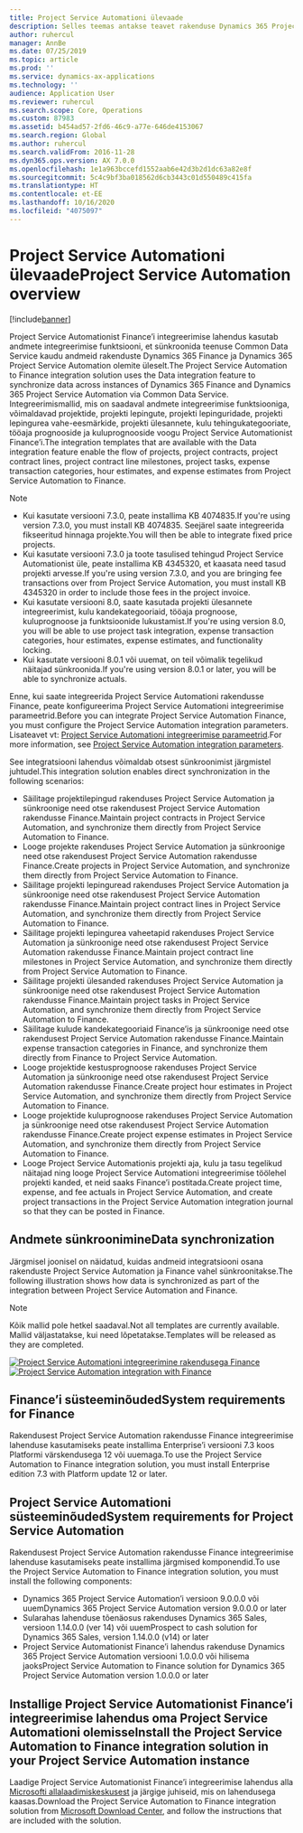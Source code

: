 ```yaml
---
title: Project Service Automationi ülevaade
description: Selles teemas antakse teavet rakenduse Dynamics 365 Project Service Automation rakendusse Dynamics 365 Finance integreerimise lahenduse kohta.
author: ruhercul
manager: AnnBe
ms.date: 07/25/2019
ms.topic: article
ms.prod: ''
ms.service: dynamics-ax-applications
ms.technology: ''
audience: Application User
ms.reviewer: ruhercul
ms.search.scope: Core, Operations
ms.custom: 87983
ms.assetid: b454ad57-2fd6-46c9-a77e-646de4153067
ms.search.region: Global
ms.author: ruhercul
ms.search.validFrom: 2016-11-28
ms.dyn365.ops.version: AX 7.0.0
ms.openlocfilehash: 1e1a963bccefd1552aab6e42d3b2d1dc63a82e8f
ms.sourcegitcommit: 5c4c9bf3ba018562d6cb3443c01d550489c415fa
ms.translationtype: HT
ms.contentlocale: et-EE
ms.lasthandoff: 10/16/2020
ms.locfileid: "4075097"
---
```

# <a name="project-service-automation-overview"></a><span data-ttu-id="e411e-103">Project Service Automationi ülevaade</span><span class="sxs-lookup"><span data-stu-id="e411e-103">Project Service Automation overview</span></span>

[!include[banner](../includes/banner.md)]

<span data-ttu-id="e411e-104">Project Service Automationist Finance’i integreerimise lahendus kasutab andmete integreerimise funktsiooni, et sünkroonida teenuse Common Data Service kaudu andmeid rakenduste Dynamics 365 Finance ja Dynamics 365 Project Service Automation olemite üleselt.</span><span class="sxs-lookup"><span data-stu-id="e411e-104">The Project Service Automation to Finance integration solution uses the Data integration feature to synchronize data across instances of Dynamics 365 Finance and Dynamics 365 Project Service Automation via Common Data Service.</span></span> <span data-ttu-id="e411e-105">Integreerimismallid, mis on saadaval andmete integreerimise funktsiooniga, võimaldavad projektide, projekti lepingute, projekti lepinguridade, projekti lepingurea vahe-eesmärkide, projekti ülesannete, kulu tehingukategooriate, tööaja prognooside ja kuluprognooside voogu Project Service Automationist Finance’i.</span><span class="sxs-lookup"><span data-stu-id="e411e-105">The integration templates that are available with the Data integration feature enable the flow of projects, project contracts, project contract lines, project contract line milestones, project tasks, expense transaction categories, hour estimates, and expense estimates from Project Service Automation to Finance.</span></span>

> [!NOTE]
> - <span data-ttu-id="e411e-106">Kui kasutate versiooni 7.3.0, peate installima KB 4074835.</span><span class="sxs-lookup"><span data-stu-id="e411e-106">If you're using version 7.3.0, you must install KB 4074835.</span></span> <span data-ttu-id="e411e-107">Seejärel saate integreerida fikseeritud hinnaga projekte.</span><span class="sxs-lookup"><span data-stu-id="e411e-107">You will then be able to integrate fixed price projects.</span></span>
> - <span data-ttu-id="e411e-108">Kui kasutate versiooni 7.3.0 ja toote tasulised tehingud Project Service Automationist üle, peate installima KB 4345320, et kaasata need tasud projekti arvesse.</span><span class="sxs-lookup"><span data-stu-id="e411e-108">If you're using version 7.3.0, and you are bringing fee transactions over from Project Service Automation, you must install KB 4345320 in order to include those fees in the project invoice.</span></span>
> - <span data-ttu-id="e411e-109">Kui kasutate versiooni 8.0, saate kasutada projekti ülesannete integreerimist, kulu kandekategooriaid, tööaja prognoose, kuluprognoose ja funktsioonide lukustamist.</span><span class="sxs-lookup"><span data-stu-id="e411e-109">If you're using version 8.0, you will be able to use project task integration, expense transaction categories, hour estimates, expense estimates, and functionality locking.</span></span>
> - <span data-ttu-id="e411e-110">Kui kasutate versiooni 8.0.1 või uuemat, on teil võimalik tegelikud näitajad sünkroonida.</span><span class="sxs-lookup"><span data-stu-id="e411e-110">If you're using version 8.0.1 or later, you will be able to synchronize actuals.</span></span>

<span data-ttu-id="e411e-111">Enne, kui saate integreerida Project Service Automationi rakendusse Finance, peate konfigureerima Project Service Automationi integreerimise parameetrid.</span><span class="sxs-lookup"><span data-stu-id="e411e-111">Before you can integrate Project Service Automation Finance, you must configure the Project Service Automation integration parameters.</span></span> <span data-ttu-id="e411e-112">Lisateavet vt: [Project Service Automationi integreerimise parameetrid](PSA-parameters.md).</span><span class="sxs-lookup"><span data-stu-id="e411e-112">For more information, see [Project Service Automation integration parameters](PSA-parameters.md).</span></span>

<span data-ttu-id="e411e-113">See integratsiooni lahendus võimaldab otsest sünkroonimist järgmistel juhtudel.</span><span class="sxs-lookup"><span data-stu-id="e411e-113">This integration solution enables direct synchronization in the following scenarios:</span></span>

- <span data-ttu-id="e411e-114">Säilitage projektilepingud rakenduses Project Service Automation ja sünkroonige need otse rakendusest Project Service Automation rakendusse Finance.</span><span class="sxs-lookup"><span data-stu-id="e411e-114">Maintain project contracts in Project Service Automation, and synchronize them directly from Project Service Automation to Finance.</span></span>
- <span data-ttu-id="e411e-115">Looge projekte rakenduses Project Service Automation ja sünkroonige need otse rakendusest Project Service Automation rakendusse Finance.</span><span class="sxs-lookup"><span data-stu-id="e411e-115">Create projects in Project Service Automation, and synchronize them directly from Project Service Automation to Finance.</span></span>
- <span data-ttu-id="e411e-116">Säilitage projekti lepinguread rakenduses Project Service Automation ja sünkroonige need otse rakendusest Project Service Automation rakendusse Finance.</span><span class="sxs-lookup"><span data-stu-id="e411e-116">Maintain project contract lines in Project Service Automation, and synchronize them directly from Project Service Automation to Finance.</span></span>
- <span data-ttu-id="e411e-117">Säilitage projekti lepingurea vaheetapid rakenduses Project Service Automation ja sünkroonige need otse rakendusest Project Service Automation rakendusse Finance.</span><span class="sxs-lookup"><span data-stu-id="e411e-117">Maintain project contract line milestones in Project Service Automation, and synchronize them directly from Project Service Automation to Finance.</span></span>
- <span data-ttu-id="e411e-118">Säilitage projekti ülesanded rakenduses Project Service Automation ja sünkroonige need otse rakendusest Project Service Automation rakendusse Finance.</span><span class="sxs-lookup"><span data-stu-id="e411e-118">Maintain project tasks in Project Service Automation, and synchronize them directly from Project Service Automation to Finance.</span></span>
- <span data-ttu-id="e411e-119">Säilitage kulude kandekategooriaid Finance’is ja sünkroonige need otse rakendusest Project Service Automation rakendusse Finance.</span><span class="sxs-lookup"><span data-stu-id="e411e-119">Maintain expense transaction categories in Finance, and synchronize them directly from Finance to Project Service Automation.</span></span>
- <span data-ttu-id="e411e-120">Looge projektide kestusprognoose rakenduses Project Service Automation ja sünkroonige need otse rakendusest Project Service Automation rakendusse Finance.</span><span class="sxs-lookup"><span data-stu-id="e411e-120">Create project hour estimates in Project Service Automation, and synchronize them directly from Project Service Automation to Finance.</span></span>
- <span data-ttu-id="e411e-121">Looge projektide kuluprognoose rakenduses Project Service Automation ja sünkroonige need otse rakendusest Project Service Automation rakendusse Finance.</span><span class="sxs-lookup"><span data-stu-id="e411e-121">Create project expense estimates in Project Service Automation, and synchronize them directly from Project Service Automation to Finance.</span></span>
- <span data-ttu-id="e411e-122">Looge Project Service Automationis projekti aja, kulu ja tasu tegelikud näitajad ning looge Project Service Automationi integreerimise töölehel projekti kanded, et neid saaks Finance’i postitada.</span><span class="sxs-lookup"><span data-stu-id="e411e-122">Create project time, expense, and fee actuals in Project Service Automation, and create project transactions in the Project Service Automation integration journal so that they can be posted in Finance.</span></span>

## <a name="data-synchronization"></a><span data-ttu-id="e411e-123">Andmete sünkroonimine</span><span class="sxs-lookup"><span data-stu-id="e411e-123">Data synchronization</span></span>

<span data-ttu-id="e411e-124">Järgmisel joonisel on näidatud, kuidas andmeid integratsiooni osana rakenduste Project Service Automation ja Finance vahel sünkroonitakse.</span><span class="sxs-lookup"><span data-stu-id="e411e-124">The following illustration shows how data is synchronized as part of the integration between Project Service Automation and Finance.</span></span>

> [!NOTE]
> <span data-ttu-id="e411e-125">Kõik mallid pole hetkel saadaval.</span><span class="sxs-lookup"><span data-stu-id="e411e-125">Not all templates are currently available.</span></span> <span data-ttu-id="e411e-126">Mallid väljastatakse, kui need lõpetatakse.</span><span class="sxs-lookup"><span data-stu-id="e411e-126">Templates will be released as they are completed.</span></span>

<span data-ttu-id="e411e-127">[![Project Service Automationi integreerimine rakendusega Finance](./media/PSA-integration.png)](./media/PSA-integration.png)</span><span class="sxs-lookup"><span data-stu-id="e411e-127">[![Project Service Automation integration with Finance](./media/PSA-integration.png)](./media/PSA-integration.png)</span></span>

## <a name="system-requirements-for-finance"></a><span data-ttu-id="e411e-128">Finance’i süsteeminõuded</span><span class="sxs-lookup"><span data-stu-id="e411e-128">System requirements for Finance</span></span>

<span data-ttu-id="e411e-129">Rakendusest Project Service Automation rakendusse Finance integreerimise lahenduse kasutamiseks peate installima Enterprise’i versiooni 7.3 koos Platformi värskendusega 12 või uuemaga.</span><span class="sxs-lookup"><span data-stu-id="e411e-129">To use the Project Service Automation to Finance integration solution, you must install Enterprise edition 7.3 with Platform update 12 or later.</span></span>

## <a name="system-requirements-for-project-service-automation"></a><span data-ttu-id="e411e-130">Project Service Automationi süsteeminõuded</span><span class="sxs-lookup"><span data-stu-id="e411e-130">System requirements for Project Service Automation</span></span>

<span data-ttu-id="e411e-131">Rakendusest Project Service Automation rakendusse Finance integreerimise lahenduse kasutamiseks peate installima järgmised komponendid.</span><span class="sxs-lookup"><span data-stu-id="e411e-131">To use the Project Service Automation to Finance integration solution, you must install the following components:</span></span>

- <span data-ttu-id="e411e-132">Dynamics 365 Project Service Automation’i versioon 9.0.0.0 või uuem</span><span class="sxs-lookup"><span data-stu-id="e411e-132">Dynamics 365 Project Service Automation version 9.0.0.0 or later</span></span>
- <span data-ttu-id="e411e-133">Sularahas lahenduse tõenäosus rakenduses Dynamics 365 Sales, versioon 1.14.0.0 (ver 14) või uuem</span><span class="sxs-lookup"><span data-stu-id="e411e-133">Prospect to cash solution for Dynamics 365 Sales, version 1.14.0.0 (v14) or later</span></span>
- <span data-ttu-id="e411e-134">Project Service Automationist Finance’i lahendus rakenduse Dynamics 365 Project Service Automation versiooni 1.0.0.0 või hilisema jaoks</span><span class="sxs-lookup"><span data-stu-id="e411e-134">Project Service Automation to Finance solution for Dynamics 365 Project Service Automation version 1.0.0.0 or later</span></span>

## <a name="install-the-project-service-automation-to-finance-integration-solution-in-your-project-service-automation-instance"></a><span data-ttu-id="e411e-135">Installige Project Service Automationist Finance’i integreerimise lahendus oma Project Service Automationi olemisse</span><span class="sxs-lookup"><span data-stu-id="e411e-135">Install the Project Service Automation to Finance integration solution in your Project Service Automation instance</span></span>

<span data-ttu-id="e411e-136">Laadige Project Service Automationist Finance’i integreerimise lahendus alla [Microsofti allalaadimiskeskusest](https://www.microsoft.com/download/details.aspx?id=57016) ja järgige juhiseid, mis on lahendusega kaasas.</span><span class="sxs-lookup"><span data-stu-id="e411e-136">Download the Project Service Automation to Finance integration solution from [Microsoft Download Center](https://www.microsoft.com/download/details.aspx?id=57016), and follow the instructions that are included with the solution.</span></span>
